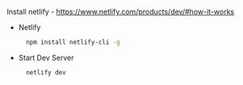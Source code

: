 Install netlify - https://www.netlify.com/products/dev/#how-it-works
* Netlify
  ```sh
    npm install netlify-cli -g
  ```

* Start Dev Server
  ```sh
    netlify dev
  ```

